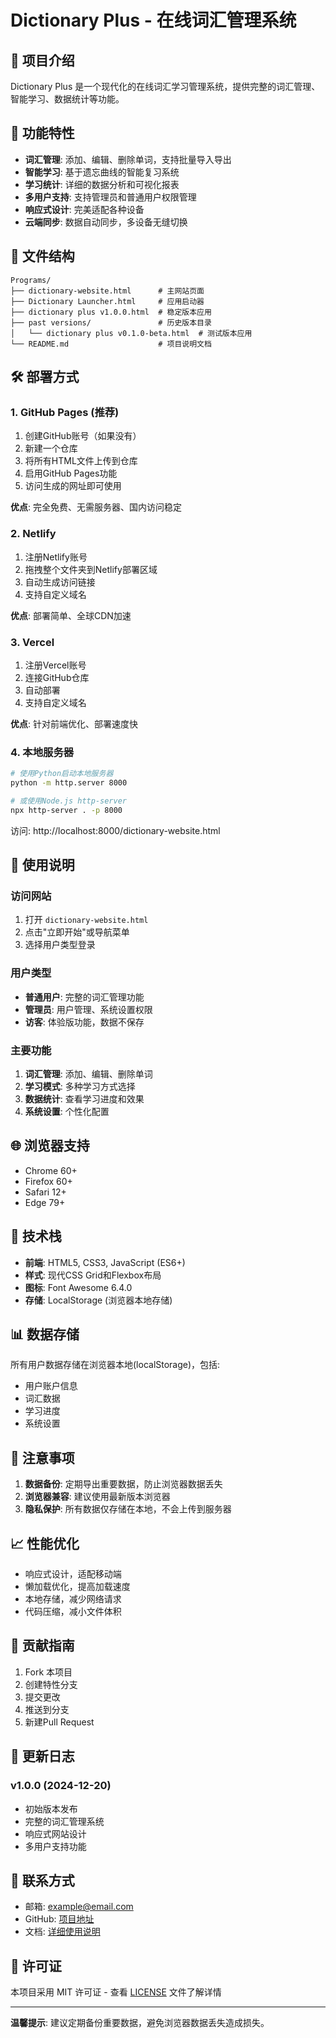 # Dictionary Plus - 在线词汇管理系统

## 🌟 项目介绍

Dictionary Plus 是一个现代化的在线词汇学习管理系统，提供完整的词汇管理、智能学习、数据统计等功能。

## 🚀 功能特性

- **词汇管理**: 添加、编辑、删除单词，支持批量导入导出
- **智能学习**: 基于遗忘曲线的智能复习系统
- **学习统计**: 详细的数据分析和可视化报表
- **多用户支持**: 支持管理员和普通用户权限管理
- **响应式设计**: 完美适配各种设备
- **云端同步**: 数据自动同步，多设备无缝切换

## 📁 文件结构

```
Programs/
├── dictionary-website.html      # 主网站页面
├── Dictionary Launcher.html     # 应用启动器
├── dictionary plus v1.0.0.html  # 稳定版本应用
├── past versions/               # 历史版本目录
│   └── dictionary plus v0.1.0-beta.html  # 测试版本应用
└── README.md                    # 项目说明文档
```

## 🛠️ 部署方式

### 1. GitHub Pages (推荐)

1. 创建GitHub账号（如果没有）
2. 新建一个仓库
3. 将所有HTML文件上传到仓库
4. 启用GitHub Pages功能
5. 访问生成的网址即可使用

**优点**: 完全免费、无需服务器、国内访问稳定

### 2. Netlify

1. 注册Netlify账号
2. 拖拽整个文件夹到Netlify部署区域
3. 自动生成访问链接
4. 支持自定义域名

**优点**: 部署简单、全球CDN加速

### 3. Vercel

1. 注册Vercel账号
2. 连接GitHub仓库
3. 自动部署
4. 支持自定义域名

**优点**: 针对前端优化、部署速度快

### 4. 本地服务器

```bash
# 使用Python启动本地服务器
python -m http.server 8000

# 或使用Node.js http-server
npx http-server . -p 8000
```

访问: http://localhost:8000/dictionary-website.html

## 📱 使用说明

### 访问网站
1. 打开 `dictionary-website.html`
2. 点击"立即开始"或导航菜单
3. 选择用户类型登录

### 用户类型
- **普通用户**: 完整的词汇管理功能
- **管理员**: 用户管理、系统设置权限
- **访客**: 体验版功能，数据不保存

### 主要功能
1. **词汇管理**: 添加、编辑、删除单词
2. **学习模式**: 多种学习方式选择
3. **数据统计**: 查看学习进度和效果
4. **系统设置**: 个性化配置

## 🌐 浏览器支持

- Chrome 60+
- Firefox 60+
- Safari 12+
- Edge 79+

## 🔧 技术栈

- **前端**: HTML5, CSS3, JavaScript (ES6+)
- **样式**: 现代CSS Grid和Flexbox布局
- **图标**: Font Awesome 6.4.0
- **存储**: LocalStorage (浏览器本地存储)

## 📊 数据存储

所有用户数据存储在浏览器本地(localStorage)，包括:
- 用户账户信息
- 词汇数据
- 学习进度
- 系统设置

## 🚨 注意事项

1. **数据备份**: 定期导出重要数据，防止浏览器数据丢失
2. **浏览器兼容**: 建议使用最新版本浏览器
3. **隐私保护**: 所有数据仅存储在本地，不会上传到服务器

## 📈 性能优化

- 响应式设计，适配移动端
- 懒加载优化，提高加载速度
- 本地存储，减少网络请求
- 代码压缩，减小文件体积

## 🤝 贡献指南

1. Fork 本项目
2. 创建特性分支
3. 提交更改
4. 推送到分支
5. 新建Pull Request

## 📝 更新日志

### v1.0.0 (2024-12-20)
- 初始版本发布
- 完整的词汇管理系统
- 响应式网站设计
- 多用户支持功能

## 📧 联系方式

- 邮箱: example@email.com
- GitHub: [项目地址](https://github.com/yourusername/dictionary-plus)
- 文档: [详细使用说明](https://your-docs-site.com)

## 📄 许可证

本项目采用 MIT 许可证 - 查看 [LICENSE](LICENSE) 文件了解详情

---

**温馨提示**: 建议定期备份重要数据，避免浏览器数据丢失造成损失。